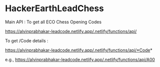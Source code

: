 # HackerEarthLeadChess

Main API : To get all ECO Chess Opening Codes

https://alvinprabhakar-leadcode.netlify.app/.netlify/functions/api/

To get /Code details : 

https://alvinprabhakar-leadcode.netlify.app/.netlify/functions/api/*Code*

e.g., https://alvinprabhakar-leadcode.netlify.app/.netlify/functions/api/A00
